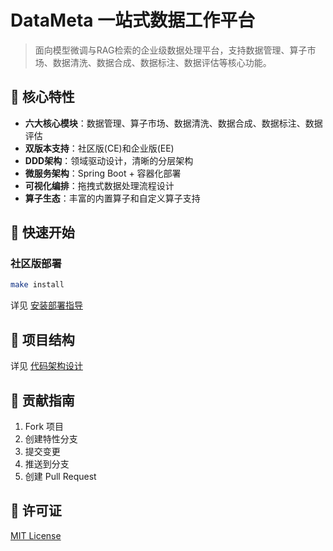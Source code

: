 # DataMeta 一站式数据工作平台

> 面向模型微调与RAG检索的企业级数据处理平台，支持数据管理、算子市场、数据清洗、数据合成、数据标注、数据评估等核心功能。

## 🌟 核心特性

- **六大核心模块**：数据管理、算子市场、数据清洗、数据合成、数据标注、数据评估
- **双版本支持**：社区版(CE)和企业版(EE)
- **DDD架构**：领域驱动设计，清晰的分层架构
- **微服务架构**：Spring Boot + 容器化部署
- **可视化编排**：拖拽式数据处理流程设计
- **算子生态**：丰富的内置算子和自定义算子支持

## 🚀 快速开始

### 社区版部署
```bash
make install
```
详见 [安装部署指导](docs/Installation.md)

## 📁 项目结构

详见 [代码架构设计](docs/Architecture-Design.md)

## 🤝 贡献指南

1. Fork 项目
2. 创建特性分支
3. 提交变更
4. 推送到分支
5. 创建 Pull Request

## 📄 许可证

[MIT License](LICENSE)
